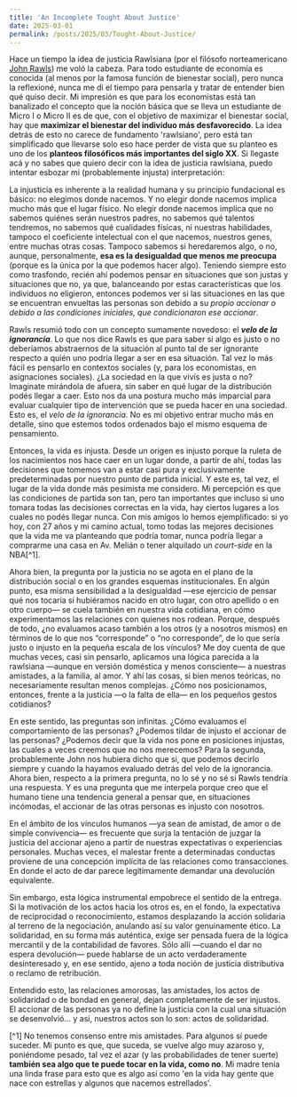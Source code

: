 ```yaml
---
title: 'An Incomplete Tought About Justice'
date: 2025-03-01
permalink: /posts/2025/03/Tought-About-Justice/
---
```


Hace un tiempo la idea de justicia Rawlsiana (por el filósofo norteamericano [John Rawls]([https://es.wikipedia.org/wiki/John\_Rawls](https://es.wikipedia.org/wiki/John_Rawls))) me voló la cabeza. Para todo estudiante de economía es conocida (al menos por la famosa función de bienestar social), pero nunca la reflexioné, nunca me di el tiempo para pensarla y tratar de entender bien qué quiso decir. Mi impresión es que para los economistas está tan banalizado el concepto que la noción básica que se lleva un estudiante de Micro I o Micro II es de que, con el objetivo de maximizar el bienestar social, hay que **maximizar el bienestar del individuo más desfavorecido**. La idea detrás de esto no carece de fundamento 'rawlsiano', pero está tan simplificado que llevarse solo eso hace perder de vista que su planteo es uno de los **planteos filosóficos más importantes del siglo XX**. Si llegaste acá y no sabes que quiero decir con la idea de justicia rawlsiana, puedo intentar esbozar mi (probablemente injusta) interpretación:

La injusticia es inherente a la realidad humana y su principio fundacional es básico: no elegimos donde nacemos. Y no elegir donde nacemos implica mucho más que el lugar físico. No elegir donde nacemos implica que no sabemos quiénes serán nuestros padres, no sabemos qué talentos tendremos, no sabemos qué cualidades físicas, ni nuestras habilidades, tampoco el coeficiente intelectual con el que nacemos, nuestros genes, entre muchas otras cosas. Tampoco sabemos si heredaremos algo, o no, aunque, personalmente, **esa es la desigualdad que menos me preocupa** (porque es la única por la que podemos hacer algo). Teniendo siempre esto como trasfondo, recién ahí podemos pensar en situaciones que son justas y situaciones que no, ya que, balanceando por estas características que los individuos no eligieron, entonces podemos ver si las situaciones en las que se encuentran envueltas las personas son debido a su *propio accionar o debido a las condiciones iniciales, que condicionaron ese accionar*.

Rawls resumió todo con un concepto sumamente novedoso: el ***velo de la ignorancia***. Lo que nos dice Rawls es que para saber si algo es justo o no deberíamos abstraernos de la situación al punto tal de ser ignorante respecto a quién uno podría llegar a ser en esa situación. Tal vez lo más fácil es pensarlo en contextos sociales (y, para los economistas, en asignaciones sociales). ¿La sociedad en la que vivís es justa o no? Imaginate mirándola de afuera, sin saber en qué lugar de la distribución podés llegar a caer. Esto nos da una postura mucho más imparcial para evaluar cualquier tipo de intervención que se pueda hacer en una sociedad. Esto es, el *velo de la ignorancia*. No es mi objetivo entrar mucho más en detalle, sino que estemos todos ordenados bajo el mismo esquema de pensamiento. 

Entonces, la vida es injusta. Desde un origen es injusto porque la ruleta de los nacimientos nos hace caer en un lugar donde, a partir de ahí, todas las decisiones que tomemos van a estar casi pura y exclusivamente predeterminadas por nuestro punto de partida inicial. Y este es, tal vez, el lugar de la vida donde más pesimista me considero. Mi percepción es que las condiciones de partida son tan, pero tan importantes que incluso si uno tomara todas las decisiones correctas en la vida, hay ciertos lugares a los cuales no podés llegar nunca. Con mis amigos lo hemos ejemplificado: si yo hoy, con 27 años y mi camino actual, tomo todas las mejores decisiones que la vida me va planteando que podría tomar, nunca podría llegar a comprarme una casa en Av. Melián o tener alquilado un *court-side* en la NBA[^1].

Ahora bien, la pregunta por la justicia no se agota en el plano de la distribución social o en los grandes esquemas institucionales. En algún punto, esa misma sensibilidad a la desigualdad —ese ejercicio de pensar qué nos tocaría si hubiéramos nacido en otro lugar, con otro apellido o en otro cuerpo— se cuela también en nuestra vida cotidiana, en cómo experimentamos las relaciones con quienes nos rodean. Porque, después de todo, ¿no evaluamos acaso también a los otros (y a nosotros mismos) en términos de lo que nos “corresponde” o “no corresponde”, de lo que sería justo o injusto en la pequeña escala de los vínculos? Me doy cuenta de que muchas veces, casi sin pensarlo, aplicamos una lógica parecida a la rawlsiana —aunque en versión doméstica y menos consciente— a nuestras amistades, a la familia, al amor. Y ahí las cosas, si bien menos teóricas, no necesariamente resultan menos complejas. ¿Cómo nos posicionamos, entonces, frente a la justicia —o la falta de ella— en los pequeños gestos cotidianos?

En este sentido, las preguntas son infinitas. ¿Cómo evaluamos el comportamiento de las personas? ¿Podemos tildar de injusto el accionar de las personas? ¿Podemos decir que la vida nos pone en posiciones injustas, las cuales a veces creemos que no nos merecemos? Para la segunda, probablemente John nos hubiera dicho que si, que podemos decirlo siempre y cuando la hayamos evaluado detrás del velo de la ignorancia. Ahora bien, respecto a la primera pregunta, no lo sé y no sé si Rawls tendría una respuesta. Y es una pregunta que me interpela porque creo que el humano tiene una tendencia general a pensar que, en situaciones incómodas, el accionar de las otras personas es injusto con nosotros.

En el ámbito de los vínculos humanos —ya sean de amistad, de amor o de simple convivencia— es frecuente que surja la tentación de juzgar la justicia del accionar ajeno a partir de nuestras expectativas o experiencias personales. Muchas veces, el malestar frente a determinadas conductas proviene de una concepción implícita de las relaciones como transacciones. En donde el acto de dar parece legítimamente demandar una devolución equivalente.

Sin embargo, esta lógica instrumental empobrece el sentido de la entrega. Si la motivación de los actos hacia los otros es, en el fondo, la expectativa de reciprocidad o reconocimiento, estamos desplazando la acción solidaria al terreno de la negociación, anulando así su valor genuinamente ético. La solidaridad, en su forma más auténtica, exige ser pensada fuera de la lógica mercantil y de la contabilidad de favores. Sólo allí —cuando el dar no espera devolución— puede hablarse de un acto verdaderamente desinteresado y, en ese sentido, ajeno a toda noción de justicia distributiva o reclamo de retribución.

Entendido esto, las relaciones amorosas, las amistades, los actos de solidaridad o de bondad en general, dejan completamente de ser injustos. El accionar de las personas ya no define la justicia con la cual una situación se desenvolvió... y así, nuestros actos son lo son: actos de solidaridad.

[^1] No tenemos consenso entre mis amistades. Para algunos sí puede suceder. Mi punto es que, que suceda, se vuelve algo muy azaroso y, poniéndome pesado, tal vez el azar (y las probabilidades de tener suerte) **también sea algo que te puede tocar en la vida, como no**. Mi madre tenía una linda frase para esto que es algo así como 'en la vida hay gente que nace con estrellas y algunos que nacemos estrellados'.
